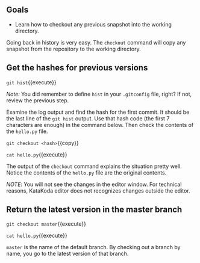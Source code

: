 ## Goals

* Learn how to checkout any previous snapshot into the working directory.

Going back in history is very easy.  The `checkout` command will copy
any snapshot from the repository to the working directory.

## Get the hashes for previous versions

`git hist`{{execute}}


*Note:* You did remember to define `hist` in your
`.gitconfig` file, right?  If not, review the previous step.


Examine the log output and find the hash for the first commit.  It
should be the last line of the `git hist` output.  Use that hash code
(the first 7 characters are enough) in the command below.  Then check
the contents of the `hello.py` file.

`git checkout <hash>`{{copy}}

`cat hello.py`{{execute}}

The output of the `checkout` command explains the situation pretty
well.  Notice the contents of the `hello.py` file are the original contents.

*NOTE*: You will not see the changes in the editor window.  For technical
reasons, KataKoda editor does not recognizes changes outside the editor.

## Return the latest version in the master branch

`git checkout master`{{execute}}

`cat hello.py`{{execute}}

`master` is the name of the default branch.  By checking out a branch
by name, you go to the latest version of that branch.
